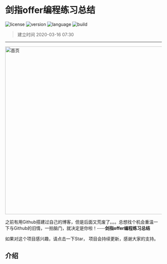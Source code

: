 # 剑指offer编程练习总结
![license](https://img.shields.io/badge/license-MIT-blue)
![version](https://img.shields.io/badge/version-v1.0.0-blue)
![language](https://img.shields.io/badge/language-c%2B%2B-green)
![build](https://img.shields.io/badge/build-passing-green)
> 建立时间 2020-03-16 07:30 

---


<img src="https://mmbiz.qpic.cn/mmbiz_jpg/xgnSK85ibxltDpibdJ5Ss3ZggyCicwm1d3rBUHc3qJXUPp3YnGGtTEFOUZcfctDqKP0zZKDjC2UMWnhTHJ2SvDA9g/0?wx_fmt=jpeg" width="540" alt="首页"/>

之前有用Github搭建过自己的博客，但是后面又荒废了。。。总想找个机会重温一下与Github的旧情，一拍脑门，就决定是你啦！----**剑指offer编程练习总结**

如果对这个项目感兴趣，请点击一下Star， 项目会持续更新，感谢大家的支持。
## 介绍
